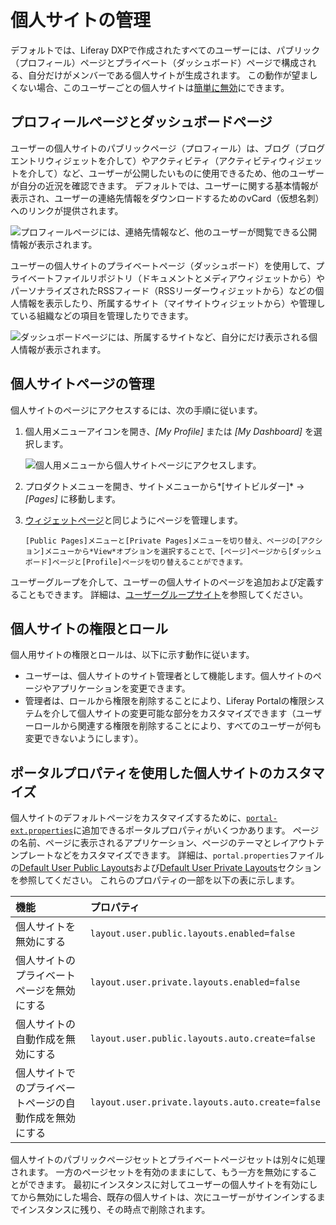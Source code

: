 # 個人サイトの管理

デフォルトでは、Liferay DXPで作成されたすべてのユーザーには、パブリック（プロフィール）ページとプライベート（ダッシュボード）ページで構成される、自分だけがメンバーである個人サイトが生成されます。 この動作が望ましくない場合、このユーザーごとの個人サイトは[簡単に無効](#customizing-personal-sites-with-portal-properties)にできます。

## プロフィールページとダッシュボードページ

ユーザーの個人サイトのパブリックページ（プロフィール）は、ブログ（ブログエントリウィジェットを介して）やアクティビティ（アクティビティウィジェットを介して）など、ユーザーが公開したいものに使用できるため、他のユーザーが自分の近況を確認できます。 デフォルトでは、ユーザーに関する基本情報が表示され、ユーザーの連絡先情報をダウンロードするためのvCard（仮想名刺）へのリンクが提供されます。

![プロフィールページには、連絡先情報など、他のユーザーが閲覧できる公開情報が表示されます。](./managing-personal-sites/images/01.png)

ユーザーの個人サイトのプライベートページ（ダッシュボード）を使用して、プライベートファイルリポジトリ（ドキュメントとメディアウィジェットから）やパーソナライズされたRSSフィード（RSSリーダーウィジェットから）などの個人情報を表示したり、所属するサイト（マイサイトウィジェットから）や管理している組織などの項目を管理したりできます。

![ダッシュボードページには、所属するサイトなど、自分にだけ表示される個人情報が表示されます。](./managing-personal-sites/images/02.png)

## 個人サイトページの管理

個人サイトのページにアクセスするには、次の手順に従います。

1.  個人用メニューアイコンを開き、*[My Profile]* または *[My Dashboard]* を選択します。

    ![個人用メニューから個人サイトページにアクセスします。](./managing-personal-sites/images/03.png)

2.  プロダクトメニューを開き、サイトメニューから*[サイトビルダー]* → *[Pages]* に移動します。

3.  [ウィジェットページ](../creating-pages/using-widget-pages/adding-widgets-to-a-page.md)と同じようにページを管理します。

    ```{tip}
    [Public Pages]メニューと[Private Pages]メニューを切り替え、ページの[アクション]メニューから*View*オプションを選択することで、[ページ]ページから[ダッシュボード]ページと[Profile]ページを切り替えることができます。
    ```

ユーザーグループを介して、ユーザーの個人サイトのページを追加および定義することもできます。 詳細は、[ユーザーグループサイト](../../users-and-permissions/user-groups/user-group-sites.md)を参照してください。

## 個人サイトの権限とロール

個人用サイトの権限とロールは、以下に示す動作に従います。

  - ユーザーは、個人サイトのサイト管理者として機能します。個人サイトのページやアプリケーションを変更できます。
  - 管理者は、ロールから権限を削除することにより、Liferay Portalの権限システムを介して個人サイトの変更可能な部分をカスタマイズできます（ユーザーロールから関連する権限を削除することにより、すべてのユーザーが何も変更できないようにします）。

## ポータルプロパティを使用した個人サイトのカスタマイズ

個人サイトのデフォルトページをカスタマイズするために、[`portal-ext.properties`](../../installation-and-upgrades/reference/portal-properties.md)に追加できるポータルプロパティがいくつかあります。 ページの名前、ページに表示されるアプリケーション、ページのテーマとレイアウトテンプレートなどをカスタマイズできます。 詳細は、`portal.properties`ファイルの[Default User Public Layouts](https://docs.liferay.com/dxp/portal/7.3-latest/propertiesdoc/portal.properties.html#Default%20User%20Public%20Layouts)および[Default User Private Layouts](https://docs.liferay.com/dxp/portal/7.3-latest/propertiesdoc/portal.properties.html#Default%20User%20Private%20Layouts)セクションを参照してください。 これらのプロパティの一部を以下の表に示します。

| 機能                          | プロパティ                                           |
| :--- | :--- |
| 個人サイトを無効にする                 | `layout.user.public.layouts.enabled=false`      |
| 個人サイトのプライベートページを無効にする       | `layout.user.private.layouts.enabled=false`     |
| 個人サイトの自動作成を無効にする            | `layout.user.public.layouts.auto.create=false`  |
| 個人サイトでのプライベートページの自動作成を無効にする | `layout.user.private.layouts.auto.create=false` |

個人サイトのパブリックページセットとプライベートページセットは別々に処理されます。 一方のページセットを有効のままにして、もう一方を無効にすることができます。 最初にインスタンスに対してユーザーの個人サイトを有効にしてから無効にした場合、既存の個人サイトは、次にユーザーがサインインするまでインスタンスに残り、その時点で削除されます。
